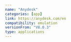 ```yaml
---
name: "Anydesk"
categories: [app]
link: https://anydesk.com/en
compatibility: emulation
versionFrom: "V8.0.3"
type: applications
---
```


